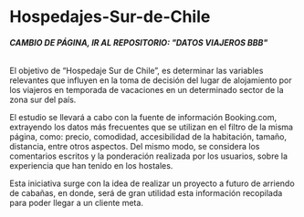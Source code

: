 # Hospedajes-Sur-de-Chile

##### CAMBIO DE PÁGINA, IR AL REPOSITORIO: "DATOS VIAJEROS BBB"
######
######
######

El objetivo de “Hospedaje Sur de Chile”, es determinar las variables relevantes que influyen en la toma de decisión del lugar de alojamiento por los viajeros en temporada de vacaciones en un determinado sector de la zona sur del país.

El estudio se llevará a cabo con la fuente de información Booking.com, extrayendo los datos más frecuentes que se utilizan en el filtro de la misma página, como: precio, comodidad, accesibilidad de la habitación, tamaño, distancia, entre otros aspectos. Del mismo modo, se considera los comentarios escritos y la ponderación realizada por los usuarios, sobre la experiencia que han tenido en los hostales.

Esta iniciativa surge con la idea de realizar un proyecto a futuro de arriendo de cabañas, en donde, será de gran utilidad esta información recopilada para poder llegar a un cliente meta.
